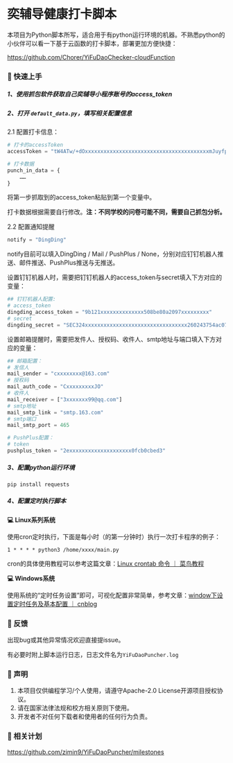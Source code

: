 # 奕辅导健康打卡脚本

本项目为Python脚本所写，适合用于有python运行环境的机器。不熟悉python的小伙伴可以看一下基于云函数的打卡脚本，部署更加方便快捷：

https://github.com/Chorer/YiFuDaoChecker-cloudFunction



### 📌 快速上手

##### 1、使用抓包软件获取自己奕辅导小程序账号的access_token



##### 2、打开 `default_data.py`，填写相关配置信息

2.1 配置打卡信息：

```python
# 打卡的accessToken
accessToken = "tW4ATw/+dOxxxxxxxxxxxxxxxxxxxxxxxxxxxxxxxxxxxxxxxxmJuyfpfYcAsuSnOn2chlDaLo8r+hMVBStA1O2JxotiyzEJBxxxxxxxxxxxxxxxxxTxV/ZQ2kjxfYjqsaw/M9AiZ2Glqg=="

# 打卡数据
punch_in_data = {
    ……
}
```

将第一步抓取到的access_token粘贴到第一个变量中。

打卡数据根据需要自行修改。**注：不同学校的问卷可能不同，需要自己抓包分析。**



2.2 配置通知提醒

```python
notify = "DingDing"
```

notify目前可以填入DingDing / Mail / PushPlus / None，分别对应钉钉机器人推送、邮件推送、PushPlus推送与无推送。

设置钉钉机器人时，需要把钉钉机器人的access_token与secret填入下方对应的变量：

```python
## 钉钉机器人配置:
# access_token
dingding_access_token = "9b121xxxxxxxxxxxxxx508be80a2097xxxxxxxxx"
# secret
dingding_secret = "SEC324xxxxxxxxxxxxxxxxxxxxxxxxxxxxxxxxx260243754ac07708ebb905"
```

设置邮箱提醒时，需要把发件人、授权码、收件人、smtp地址与端口填入下方对应的变量：

```python
## 邮箱配置：
# 发信人
mail_sender = "cxxxxxxxx@163.com"
# 授权码
mail_auth_code = "CxxxxxxxxxJO"
# 收件人
mail_receiver = ["3xxxxxxx99@qq.com"]
# smtp地址
mail_smtp_link = "smtp.163.com"
# smtp端口
mail_smtp_port = 465
```

```python
# PushPlus配置：
# token
pushplus_token = "2exxxxxxxxxxxxxxxxxxxx0fcb0cbed3"
```



##### 3、配置python运行环境

```cmd
pip install requests
```



##### 4、配置定时执行脚本

**💻 Linux系列系统**

使用cron定时执行，下面是每小时（的第一分钟时）执行一次打卡程序的例子：

```
1 * * * * python3 /home/xxxx/main.py
```

cron的具体使用教程可以参考这篇文章：[Linux crontab 命令 ｜ 菜鸟教程](https://www.runoob.com/linux/linux-comm-crontab.html)

**💻 Windows系统**

使用系统的“定时任务设置”即可，可视化配置非常简单，参考文章：[window下设置定时任务及基本配置 ｜ cnblog](https://www.cnblogs.com/funnyzpc/p/11746439.html)



### 💬 反馈

出现bug或其他异常情况欢迎直接提issue。

有必要时附上脚本运行日志，日志文件名为`YiFuDaoPuncher.log`



### 📢 声明

1. 本项目仅供编程学习/个人使用，请遵守Apache-2.0 License开源项目授权协议。
2. 请在国家法律法规和校方相关原则下使用。
3. 开发者不对任何下载者和使用者的任何行为负责。



### 📆 相关计划

https://github.com/zimin9/YiFuDaoPuncher/milestones
